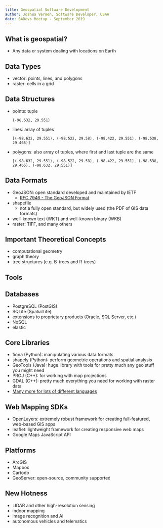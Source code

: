 ```yaml
---
title: Geospatial Software Development
author: Joshua Vernon, Software Developer, USAA
date: SADevs Meetup - September 2019
---
```


## What is geospatial?
- Any data or system dealing with locations on Earth


## Data Types
- vector: points, lines, and polygons
- raster: cells in a grid


## Data Structures
- points: tuple
  ```
  (-98.632, 29.551)
  ```
- lines: array of tuples
  ```
  [(-98.632, 29.551), (-98.522, 29.58), (-98.422, 29.551), (-98.538, 29.465)]
  ```
- polygons: also array of tuples, where first and last tuple are the same
  ```
  [(-98.632, 29.551), (-98.522, 29.58), (-98.422, 29.551), (-98.538, 29.465), (-98.632, 29.551)]
  ```


## Data Formats
- GeoJSON: open standard developed and maintained by IETF
  - [RFC 7946 - The GeoJSON Format](https://tools.ietf.org/html/rfc7946)
- shapefile
  - not a fully open standard, but widely used (the PDF of GIS data formats)
- well-known text (WKT) and well-known binary (WKB)
- raster: TIFF, and many others


## Important Theoretical Concepts
- computational geometry
- graph theory
- tree structures (e.g. B-trees and R-trees)


## Tools


## Databases
- PostgreSQL (PostGIS)
- SQLite (SpatialLite)
- extensions to proprietary products (Oracle, SQL Server, etc.)
- NoSQL
- elastic


## Core Libraries
- fiona (Python): manipulating various data formats
- shapely (Python): perform geometric operations and spatial analysis
- GeoTools (Java): huge library with tools for pretty much any geo stuff you might need
- PROJ (C++): for working with map projections
- GDAL (C++): pretty much everything you need for working with raster data
- [Many more for lots of different languages](https://github.com/sacridini/Awesome-Geospatial)


## Web Mapping SDKs
- OpenLayers: extremely robust framework for creating full-featured, web-based GIS apps
- leaflet: lightweight framework for creating responsive web maps
- Google Maps JavaScript API


## Platforms
- ArcGIS
- Mapbox 
- Cartodb
- GeoServer: open-source, community supported


## New Hotness
- LIDAR and other high-resolution sensing
- indoor mapping
- image recognition and AI
- autonomous vehicles and telematics

